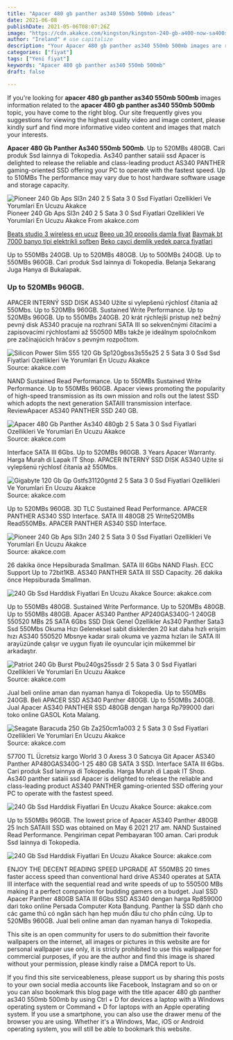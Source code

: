 ```yaml
---
title: "Apacer 480 gb panther as340 550mb 500mb ideas"
date: 2021-06-08
publishDate: 2021-05-06T08:07:26Z
image: "https://cdn.akakce.com/kingston/kingston-240-gb-a400-now-sa400s37-240g-2-5-sata-3-0-x.jpg"
author: "Ireland" # use capitalize
description: "Your Apacer 480 gb panther as340 550mb 500mb images are ready. Apacer 480 gb panther as340 550mb 500mb are a topic that is being searched for and liked by netizens today. You can Download the Apacer 480 gb panther as340 550mb 500mb files here. Download all free vectors."
categories: ["fiyat"]
tags: ["Yeni fiyat"]
keywords: "Apacer 480 gb panther as340 550mb 500mb"
draft: false

---
```


If you're looking for **apacer 480 gb panther as340 550mb 500mb** images information related to the **apacer 480 gb panther as340 550mb 500mb** topic, you have come to the right  blog.  Our site frequently  gives you  suggestions  for viewing  the highest  quality video and image  content, please kindly surf and find more informative video content and images  that match your interests.

**Apacer 480 Gb Panther As340 550mb 500mb**. Up to 520MBs 480GB. Cari produk Ssd lainnya di Tokopedia. As340 panther sataiii ssd Apacer is delighted to release the reliable and class-leading product AS340 PANTHER gaming-oriented SSD offering your PC to operate with the fastest speed. Up to 510MBs The performance may vary due to host hardware software usage and storage capacity.

![Pioneer 240 Gb Aps Sl3n 240 2 5 Sata 3 0 Ssd Fiyatlari Ozellikleri Ve Yorumlari En Ucuzu Akakce](https://cdn.akakce.com/pioneer/pioneer-240-gb-aps-sl3n-240-2-5-sata-3-0-x.jpg "Pioneer 240 Gb Aps Sl3n 240 2 5 Sata 3 0 Ssd Fiyatlari Ozellikleri Ve Yorumlari En Ucuzu Akakce")
Pioneer 240 Gb Aps Sl3n 240 2 5 Sata 3 0 Ssd Fiyatlari Ozellikleri Ve Yorumlari En Ucuzu Akakce From akakce.com

[Beats studio 3 wireless en ucuz](/beats-studio-3-wireless-en-ucuz/)
[Beeo up 30 propolis damla fiyat](/beeo-up-30-propolis-damla-fiyat/)
[Baymak bt 7000 banyo tipi elektrikli sofben](/baymak-bt-7000-banyo-tipi-elektrikli-sofben/)
[Beko cayci demlik yedek parca fiyatlari](/beko-cayci-demlik-yedek-parca-fiyatlari/)

Up to 550MBs 240GB. Up to 520MBs 480GB. Up to 500MBs 240GB. Up to 550MBs 960GB. Cari produk Ssd lainnya di Tokopedia. Belanja Sekarang Juga Hanya di Bukalapak.

### Up to 520MBs 960GB.

APACER INTERNÝ SSD DISK AS340 Užite si vylepšenú rýchlosť čítania až 550Mbs. Up to 520MBs 960GB. Sustained Write Performance. Up to 520MBs 960GB. Up to 550MBs 240GB. 20 krát rýchlejší prístup než bežný pevný disk AS340 pracuje na rozhraní SATA III so sekvenčnými čítacími a zapisovacími rýchlosťami až 550500 MBs takže je ideálnym spoločníkom pre začínajúcich hráčov s pevným rozpočtom.


![Silicon Power Slim S55 120 Gb Sp120gbss3s55s25 2 5 Sata 3 0 Ssd Ssd Fiyatlari Ozellikleri Ve Yorumlari En Ucuzu Akakce](https://cdn.akakce.com/silicon-power/silicon-power-slim-s55-120-gb-sp120gbss3s55s25-2-5-sata-3-0-z.jpg "Silicon Power Slim S55 120 Gb Sp120gbss3s55s25 2 5 Sata 3 0 Ssd Ssd Fiyatlari Ozellikleri Ve Yorumlari En Ucuzu Akakce")
Source: akakce.com

NAND Sustained Read Performance. Up to 550MBs Sustained Write Performance. Up to 550MBs 960GB. Apacer views promoting the popularity of high-speed transmission as its own mission and rolls out the latest SSD which adopts the next generation SATAIII transmission interface. ReviewApacer AS340 PANTHER SSD 240 GB.

![Apacer 480 Gb Panther As340 480gb 2 5 Sata 3 0 Ssd Fiyatlari Ozellikleri Ve Yorumlari En Ucuzu Akakce](https://cdn.akakce.com/apacer/apacer-480-gb-panther-as340-480gb-2-5-sata-3-0-z.jpg "Apacer 480 Gb Panther As340 480gb 2 5 Sata 3 0 Ssd Fiyatlari Ozellikleri Ve Yorumlari En Ucuzu Akakce")
Source: akakce.com

Interface SATA III 6Gbs. Up to 520MBs 960GB. 3 Years Apacer Warranty. Harga Murah di Lapak IT Shop. APACER INTERNÝ SSD DISK AS340 Užite si vylepšenú rýchlosť čítania až 550Mbs.

![Gigabyte 120 Gb Gp Gstfs31120gntd 2 5 Sata 3 0 Ssd Fiyatlari Ozellikleri Ve Yorumlari En Ucuzu Akakce](https://cdn.akakce.com/gigabyte/gigabyte-120-gb-gp-gstfs31120gntd-2-5-sata-3-0-x.jpg "Gigabyte 120 Gb Gp Gstfs31120gntd 2 5 Sata 3 0 Ssd Fiyatlari Ozellikleri Ve Yorumlari En Ucuzu Akakce")
Source: akakce.com

Up to 520MBs 960GB. 3D TLC Sustained Read Performance. APACER PANTHER AS340 SSD Interface. SATA III 480GB 25 Write520MBs Read550MBs. APACER PANTHER AS340 SSD Interface.

![Pioneer 240 Gb Aps Sl3n 240 2 5 Sata 3 0 Ssd Fiyatlari Ozellikleri Ve Yorumlari En Ucuzu Akakce](https://cdn.akakce.com/pioneer/pioneer-240-gb-aps-sl3n-240-2-5-sata-3-0-x.jpg "Pioneer 240 Gb Aps Sl3n 240 2 5 Sata 3 0 Ssd Fiyatlari Ozellikleri Ve Yorumlari En Ucuzu Akakce")
Source: akakce.com

26 dakika önce Hepsiburada Smallman. SATA III 6Gbs NAND Flash. ECC Support Up to 72bit1KB. AS340 PANTHER SATA III SSD Capacity. 26 dakika önce Hepsiburada Smallman.

![240 Gb Ssd Harddisk Fiyatlari En Ucuzu Akakce](https://cdn.akakce.com/hikvision/hikvision-c100-240-gb-c100-240g-2-5-sata-3-0-x.jpg "240 Gb Ssd Harddisk Fiyatlari En Ucuzu Akakce")
Source: akakce.com

Up to 550MBs 480GB. Sustained Write Performance. Up to 520MBs 480GB. Up to 550MBs 480GB. Apacer AS340 Panther AP240GAS340G-1 240GB 550520 MBs 25 SATA 6Gbs SSD Disk Genel Özellikler As340 Panther Sata3 Ssd 550Mbs Okuma Hızı Geleneksel sabit disklerden 20 kat daha hızlı erişim hızı AS340 550520 Mbsnye kadar sıralı okuma ve yazma hızları ile SATA III arayüzünde çalışır ve uygun fiyatı ile oyuncular için mükemmel bir arkadaştır.

![Patriot 240 Gb Burst Pbu240gs25ssdr 2 5 Sata 3 0 Ssd Fiyatlari Ozellikleri Ve Yorumlari En Ucuzu Akakce](https://cdn.akakce.com/patriot/patriot-240-gb-burst-pbu240gs25r-2-5-sata-3-0-z.jpg "Patriot 240 Gb Burst Pbu240gs25ssdr 2 5 Sata 3 0 Ssd Fiyatlari Ozellikleri Ve Yorumlari En Ucuzu Akakce")
Source: akakce.com

Jual beli online aman dan nyaman hanya di Tokopedia. Up to 550MBs 240GB. Beli APACER SSD AS340 Panther 480GB. Up to 550MBs 240GB. Jual Apacer AS340 PANTHER SSD 480GB dengan harga Rp799000 dari toko online GASOL Kota Malang.

![Seagate Baracuda 250 Gb Za250cm1a003 2 5 Sata 3 0 Ssd Fiyatlari Ozellikleri Ve Yorumlari En Ucuzu Akakce](https://cdn.akakce.com/seagate/seagate-baracuda-250-gb-za250cm1a003-2-5-sata-3-0-z.jpg "Seagate Baracuda 250 Gb Za250cm1a003 2 5 Sata 3 0 Ssd Fiyatlari Ozellikleri Ve Yorumlari En Ucuzu Akakce")
Source: akakce.com

57700 TL Ücretsiz kargo World 3 0 Axess 3 0 Satıcıya Git Apacer AS340 Panther AP480GAS340G-1 25 480 GB SATA 3 SSD. Interface SATA III 6Gbs. Cari produk Ssd lainnya di Tokopedia. Harga Murah di Lapak IT Shop. As340 panther sataiii ssd Apacer is delighted to release the reliable and class-leading product AS340 PANTHER gaming-oriented SSD offering your PC to operate with the fastest speed.

![240 Gb Ssd Harddisk Fiyatlari En Ucuzu Akakce](https://cdn.akakce.com/sandisk/sandisk-240-gb-plus-sda-240g-g26-2-5-sata-3-0-x.jpg "240 Gb Ssd Harddisk Fiyatlari En Ucuzu Akakce")
Source: akakce.com

Up to 550MBs 960GB. The lowest price of Apacer AS340 Panther 480GB 25 Inch SATAIII SSD was obtained on May 6 2021 217 am. NAND Sustained Read Performance. Pengiriman cepat Pembayaran 100 aman. Cari produk Ssd lainnya di Tokopedia.

![240 Gb Ssd Harddisk Fiyatlari En Ucuzu Akakce](https://cdn.akakce.com/kingston/kingston-240-gb-a400-now-sa400s37-240g-2-5-sata-3-0-x.jpg "240 Gb Ssd Harddisk Fiyatlari En Ucuzu Akakce")
Source: akakce.com

ENJOY THE DECENT READING SPEED UPGRADE AT 550MBS 20 times faster access speed than conventional hard drive AS340 operates at SATA III interface with the sequential read and write speeds of up to 550500 MBs making it a perfect companion for budding gamers on a budget. Jual SSD Apacer Panther 480GB SATA III 6Gbs SSD AS340 dengan harga Rp859000 dari toko online Persada Computer Kota Bandung. Panther là SSD dành cho các game thủ có ngân sách hạn hẹp muốn đầu tư cho phần cứng. Up to 520MBs 960GB. Jual beli online aman dan nyaman hanya di Tokopedia.

This site is an open community for users to do submittion their favorite wallpapers on the internet, all images or pictures in this website are for personal wallpaper use only, it is stricly prohibited to use this wallpaper for commercial purposes, if you are the author and find this image is shared without your permission, please kindly raise a DMCA report to Us.

If you find this site serviceableness, please support us by sharing this posts to your own social media accounts like Facebook, Instagram and so on or you can also bookmark this blog page with the title apacer 480 gb panther as340 550mb 500mb by using Ctrl + D for devices a laptop with a Windows operating system or Command + D for laptops with an Apple operating system. If you use a smartphone, you can also use the drawer menu of the browser you are using. Whether it's a Windows, Mac, iOS or Android operating system, you will still be able to bookmark this website.
